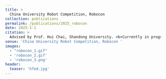 ```yaml
---
title: > 
  China University Robot Competition, Robocon
collection: publications
permalink: /publications/2025_robocon
date: 2025-1-1
citation: >
  Advised by Prof. Hui Chai, Shandong University. <b>Currently in progress.</b>
venue: 'China University Robot Competition, Robocon '
images:
  - "robocon_1.gif"
  - 'robocon_2.gif'
  - 'robocon_3.png'
header:
  teaser: 'hfed.jpg'
---
```


